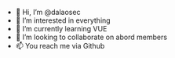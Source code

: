 - 👋 Hi, I’m @dalaosec
- 👀 I’m interested in everything
- 🌱 I’m currently learning VUE
- 💞️ I’m looking to collaborate on abord members
- 📫 You reach me via Github

<!---
dalaosec/dalaosec is a ✨ special ✨ repository because its `README.md` (this file) appears on your GitHub profile.
You can click the Preview link to take a look at your changes.
--->
